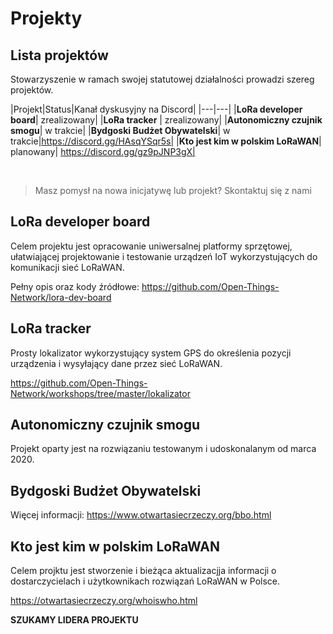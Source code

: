 # Projekty


## Lista projektów

Stowarzyszenie w ramach swojej statutowej działalności prowadzi szereg projektów.

|Projekt|Status|Kanał dyskusyjny na Discord|
|---|---|
|**LoRa developer board**| zrealizowany|
|**LoRa tracker** | zrealizowany|
|**Autonomiczny czujnik smogu**| w trakcie|
|**Bydgoski Budżet Obywatelski**| w trakcie|https://discord.gg/HAsqYSqr5s|
|**Kto jest kim w polskim LoRaWAN**| planowany| https://discord.gg/gz9pJNP3gX|

&nbsp;
>Masz pomysł na nowa inicjatywę lub projekt?    Skontaktuj się z nami


## LoRa developer board

Celem projektu jest opracowanie uniwersalnej platformy sprzętowej, ułatwiającej projektowanie i testowanie 
urządzeń IoT wykorzystujących do komunikacji sieć LoRaWAN.

Pełny opis oraz kody źródłowe: https://github.com/Open-Things-Network/lora-dev-board


## LoRa tracker

Prosty lokalizator wykorzystujący system GPS do określenia pozycji urządzenia i wysyłający
dane przez sieć LoRaWAN.

https://github.com/Open-Things-Network/workshops/tree/master/lokalizator

## Autonomiczny czujnik smogu

Projekt oparty jest na rozwiązaniu testowanym i udoskonalanym od marca 2020.

## Bydgoski Budżet Obywatelski

Więcej informacji: <a href="https://www.otwartasiecrzeczy.org/bbo.html">https://www.otwartasiecrzeczy.org/bbo.html</a>

## Kto jest kim w polskim LoRaWAN 

Celem projktu jest stworzenie i bieżąca aktualizacjja informacji o dostarczycielach i użytkownikach 
rozwiązań LoRaWAN w Polsce.

https://otwartasiecrzeczy.org/whoiswho.html

**SZUKAMY LIDERA PROJEKTU**